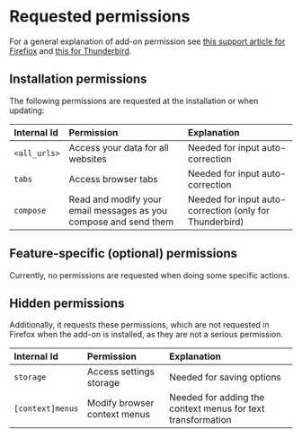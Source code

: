 # Requested permissions

For a general explanation of add-on permission see [this support article for Firefiox](https://support.mozilla.org/kb/permission-request-messages-firefox-extensions) and [this for Thunderbird](https://support.mozilla.org/kb/permission-request-messages-thunderbird-extensions).

## Installation permissions

The following permissions are requested at the installation or when updating:

| Internal Id  | Permission                                                       | Explanation                                             |
|:-------------|:-----------------------------------------------------------------|:--------------------------------------------------------|
| `<all_urls>` | Access your data for all websites                                | Needed for input auto-correction                        |
| `tabs`       | Access browser tabs                                              | Needed for input auto-correction                        |
| `compose`    | Read and modify your email messages as you compose and send them | Needed for input auto-correction (only for Thunderbird) |

## Feature-specific (optional) permissions

Currently, no permissions are requested when doing some specific actions.

## Hidden permissions

Additionally, it requests these permissions, which are not requested in Firefox when the add-on is installed, as they are not a serious permission.

| Internal Id      | Permission                   | Explanation                                                 |
|:-----------------|:-----------------------------|:------------------------------------------------------------|
| `storage`        | Access settings storage      | Needed for saving options                                   |
| `[context]menus` | Modify browser context menus | Needed for adding the context menus for text transformation |
